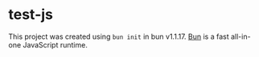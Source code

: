 # test-js

This project was created using `bun init` in bun v1.1.17. [Bun](https://bun.sh) is a fast all-in-one JavaScript runtime.
